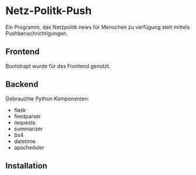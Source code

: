 # Netz-Politk-Push
Ein Programm, das Netzpolitk news für Menschen zu verfügung stelt mittels Pushbenachrichtigungen.

## Frontend
Bootstrapt wurde für das Frontend genutzt.

## Backend
Gebrauchte Python Komponenten:
  - flask
  - feedparser
  - requests
  - summarizer
  - bs4
  - datetime
  - apscheduler

## Installation
